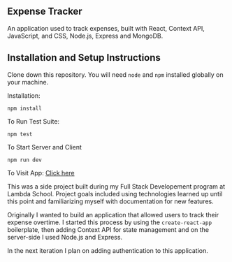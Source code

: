 ## Expense Tracker

An application used to track expenses, built with React, Context API, JavaScript, and CSS, Node.js, Express and MongoDB. 

## Installation and Setup Instructions

Clone down this repository. You will need `node` and `npm` installed globally on your machine.  

Installation:

`npm install`  

To Run Test Suite:  

`npm test`  

To Start Server and Client

`npm run dev`  

To Visit App:
[Click here](https://priya-expensetracker-mern.herokuapp.com/)


This was a side project built during my Full Stack Developement program at Lambda School. Project goals included using technologies learned up until this point and familiarizing myself with documentation for new features.  

Originally I wanted to build an application that allowed users to track their expense overtime. I started this process by using the `create-react-app` boilerplate, then adding Context API for state management and on the server-side I used Node.js and Express. 

 In the next iteration I plan on adding authentication to this application.
